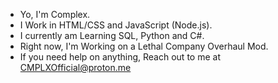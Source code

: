 - Yo, I'm Complex.
- I Work in HTML/CSS and JavaScript (Node.js).
- I currently am Learning SQL, Python and C#.
- Right now, I'm Working on a Lethal Company Overhaul Mod.
- If you need help on anything, Reach out to me at CMPLXOfficial@proton.me
